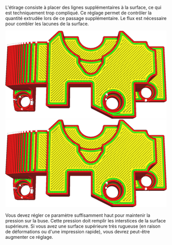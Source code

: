 L'étirage consiste à placer des lignes supplémentaires à la surface, ce qui est techniquement trop compliqué. Ce réglage permet de contrôler la quantité extrudée lors de ce passage supplémentaire. Le flux est nécessaire pour combler les lacunes de la surface.

![10% de débit](../../../articles/images/ironing_enabled_enabled.png)
![20% de débit](../../../articles/images/ironing_flow.png)

Vous devez régler ce paramètre suffisamment haut pour maintenir la pression sur la buse. Cette pression doit remplir les interstices de la surface supérieure. Si vous avez une surface supérieure très rugueuse (en raison de déformations ou d'une impression rapide), vous devrez peut-être augmenter ce réglage.
